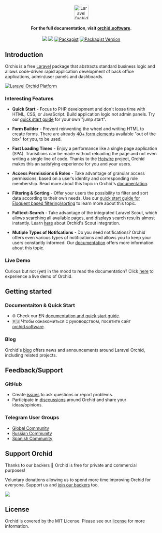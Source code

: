 <p align="center"> 
 <a href="https://orchid.software/"><img src="https://orchid.software/assets/img/logo-laravel-style.svg" alt="Laravel Orchid" height="48"></a>
</p>


<h4 align="center">For the full documentation, visit <a href="http://orchid.software">orchid.software</a>.</h4>

<p align="center">
<a href="https://github.com/orchidsoftware/platform/actions"><img src="https://github.com/orchidsoftware/platform/workflows/Tests/badge.svg"></a>
<a href="https://codecov.io/gh/orchidsoftware/platform"><img src="https://codecov.io/gh/orchidsoftware/platform/branch/master/graph/badge.svg" /></a>
<a href="https://packagist.org/packages/orchid/platform"><img alt="Packagist" src="https://img.shields.io/packagist/dt/orchid/platform.svg"></a>
<a href="https://packagist.org/packages/orchid/platform"><img alt="Packagist Version" src="https://img.shields.io/packagist/v/orchid/platform.svg"></a>
</p>

## Introduction

Orchis is a free [Laravel](https://laravel.com) package that abstracts standard business logic and allows code-driven rapid application development of back office applications, admin/user panels and dashboards.

<a href="https://raw.githubusercontent.com/orchidsoftware/platform/master/.github/IMAGES/promo-full.png">
  <img src="https://raw.githubusercontent.com/orchidsoftware/platform/master/.github/IMAGES/promo-full.png" alt="Laravel Orchid Platform" align="center" />
</a>

### Interesting Features

- **Quick Start** - Focus to PHP development and don't loose time with HTML, CSS, or JavaScript. Build application logic not admin panels. Try our [quick start guide](https://orchid.software/en/docs/quickstart/) for your own "jump start".

- **Form Builder** - Prevent reinventing the wheel and writing HTML to create forms. There are already [40+ form elements](https://orchid.software/en/docs/field/) available "out of the box" for you, to be used.

- **Fast Loading Times** - Enjoy a performance like a single page application (SPA). Transitions can be made without reloading the page and not even writing a single line of code. Thanks to the [Hotwire](https://hotwire.dev/) project, Orchid makes this an satisfying experience for you and your users.

- **Access Permissions & Roles** - Take advantage of granular access permissions, based on a user’s identity and corresponding role membership. Read more about this topic in Orchid's [documentation](https://orchid.software/en/docs/access/).

- **Filtering & Sorting** - Offer your users the possibility to filter and sort data according to their own needs. Use our [quick start guide for Eloquent based filtering/sorting](https://orchid.software/en/docs/quickstart-sort-filter-table/) to learn more about this topic.

- **Fulltext-Search** - Take advantage of the integrated Laravel Scout, which allows searching all available pages, and displays search results almost instantly. Learn [here](https://orchid.software/en/docs/global-search/) about Orchid's Scout integration.

- **Mutiple Types of Notifcations** - Do you need notifications? Orchid offers even various types of notifications and allows you to keep your users constantly informed. Our [documentation](https://orchid.software/en/docs/alert/) offers more information about this topic.

 ### Live Demo
 
Curious but not (yet) in the mood to read the documentation? Click [here](https://demo.orchid.software/login) to experience a live demo of Orchid.
 
## Getting started

### Documentaiton & Quick Start

* :globe_with_meridians: Check our EN [documentation and quick start guide](https://orchid.software/en/docs).
* :ru: Чтобы ознакомиться с руководством, посетите сайт [orchid.software](https://orchid.software/ru/docs).

### Blog

Orchid's [blog](https://blog.orchid.software/) offers news and announcements around Laravel Orchid, including related projects.

## Feedback/Support

### GitHub

* Create [issues](https://github.com/orchidsoftware/platform/issues) to ask questions or report problems.
* Participate in [disccussions](https://github.com/orchidsoftware/platform/discussions) around Orchid and share your ideas/opinions.

### Telegram User Groups

* [Global Community](https://t.me/orchid_community)
* [Russian Community](https://t.me/orchid_russian_community)
* [Spanish Community](https://t.me/esLaravelOrchid)

## Support Orchid

Thanks to our backers 🙏 Orchid is free for private and commercial purposes! 

Voluntary donations allowing us to spend more time improving Orchid for everyone. Support us and [join our backers](https://opencollective.com/orchid#backer) too.

<a href="https://opencollective.com/orchid#backers" target="_blank"><img src="https://opencollective.com/orchid/backers.svg?width=838"></a>

## License

Orchid is covered by the MIT License. Please see our [license](LICENSE) for more information.
